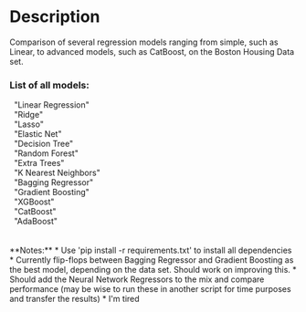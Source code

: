 <h1>Description</h1>
Comparison of several regression models ranging from simple, such as Linear, to advanced models, such as CatBoost, on the Boston Housing Data set.

<h3>List of all models:</h3>
&nbsp;&nbsp;"Linear Regression"<br />
&nbsp;&nbsp;"Ridge"<br />
&nbsp;&nbsp;"Lasso"<br />
&nbsp;&nbsp;"Elastic Net"<br />
&nbsp;&nbsp;"Decision Tree"<br />
&nbsp;&nbsp;"Random Forest"<br />
&nbsp;&nbsp;"Extra Trees"<br />
&nbsp;&nbsp;"K Nearest Neighbors"<br />
&nbsp;&nbsp;"Bagging Regressor"<br />
&nbsp;&nbsp;"Gradient Boosting"<br />
&nbsp;&nbsp;"XGBoost"<br />
&nbsp;&nbsp;"CatBoost"<br />
&nbsp;&nbsp;"AdaBoost"<br />
<br /><br />
**Notes:**
* Use 'pip install -r requirements.txt' to install all dependencies
* Currently flip-flops between Bagging Regressor and Gradient Boosting as the best model, depending on the data set. Should work on improving this.
* Should add the Neural Network Regressors to the mix and compare performance (may be wise to run these in another script for time purposes and transfer the results)
* I'm tired
